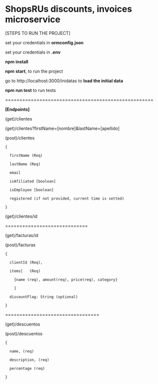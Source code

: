 # ShopsRUs discounts, invoices microservice
[STEPS TO RUN THE PROJECT]

set your credentials in **ormconfig.json**

set your credentials in **.env**

**npm install**

**npm start**, to run the project

go to http://localhost:3000/inidatas to **load the initial data**

**npm run test** to run tests 


====================================================


**[Endpoints]**

(get)/clientes

(get)/clientes?firstName=[nombre]&lastName=[apellido]

(post)/clientes

	{
	
	  firstName (Req)
	  
	  lastName (Req)
	  
	  email
	  
	  isAfiliated [boolean]
	  
	  isEmployee [boolean]
	  
	  registered (if not provided, current time is setted)
	  
	}
	
(get)/clientes/id


=============================


(get)/facturas/id

(post)/facturas

	{
	
	  clientId (Req),
	  
	  items[   (Req)
	  
		{name (req), amount(req), price(req), category}
		
		]
		
	  discountFlag: String (optional)
	  
	}

=================================


(get)/descuentos

(post)/descuentos

	{
	
	  name, (req)
	  
	  description, (req)
	  
	  percentage (req)
	  
	}
